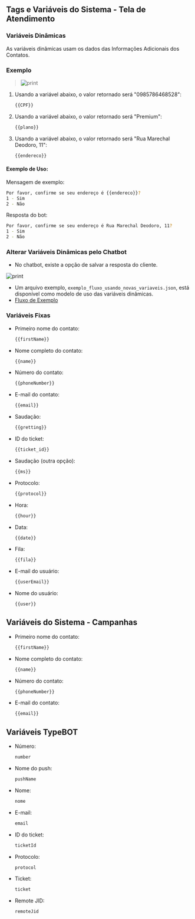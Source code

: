 ## Tags e Variáveis do Sistema - Tela de Atendimento

### Variáveis Dinâmicas

As variáveis dinâmicas usam os dados das Informações Adicionais dos Contatos.

### Exemplo

>![print](informacoesadicionais.jpg)

1. Usando a variável abaixo, o valor retornado será "0985786468528":
   ```bash
   {{CPF}}
   ```

2. Usando a variável abaixo, o valor retornado será "Premium":
   ```bash
   {{plano}}
   ```

3. Usando a variável abaixo, o valor retornado será "Rua Marechal Deodoro, 11":
   ```bash
   {{endereco}}
   ```

#### Exemplo de Uso:

Mensagem de exemplo:
```bash
Por favor, confirme se seu endereço é {{endereco}}?
1 - Sim
2 - Não
```

Resposta do bot:
```bash
Por favor, confirme se seu endereço é Rua Marechal Deodoro, 11?
1 - Sim
2 - Não
```

### Alterar Variáveis Dinâmicas pelo Chatbot

- No chatbot, existe a opção de salvar a resposta do cliente.

![print](alterardados.jpg)

- Um arquivo exemplo, `exemplo_fluxo_usando_novas_variaveis.json`, está disponível como modelo de uso das variáveis dinâmicas.
- [Fluxo de Exemplo](exemplo_fluxo_usando_novas_variaveis.json)

### Variáveis Fixas

- Primeiro nome do contato:
   ```bash
   {{firstName}}
   ```
- Nome completo do contato:
   ```bash
   {{name}}
   ```
- Número do contato:
   ```bash
   {{phoneNumber}}
   ```
- E-mail do contato:
   ```bash
   {{email}}
   ```
- Saudação:
   ```bash
   {{gretting}}
   ```
- ID do ticket:
   ```bash
   {{ticket_id}}
   ```
- Saudação (outra opção):
   ```bash
   {{ms}}
   ```
- Protocolo:
   ```bash
   {{protocol}}
   ```
- Hora:
   ```bash
   {{hour}}
   ```
- Data:
   ```bash
   {{date}}
   ```
- Fila:
   ```bash
   {{fila}}
   ```
- E-mail do usuário:
   ```bash
   {{userEmail}}
   ```
- Nome do usuário:
   ```bash
   {{user}}
   ```

## Variáveis do Sistema - Campanhas

- Primeiro nome do contato:
   ```bash
   {{firstName}}
   ```
- Nome completo do contato:
   ```bash
   {{name}}
   ```
- Número do contato:
   ```bash
   {{phoneNumber}}
   ```
- E-mail do contato:
   ```bash
   {{email}}
   ```

## Variáveis TypeBOT

- Número:
   ```bash
   number
   ```
- Nome do push:
   ```bash
   pushName
   ```
- Nome:
   ```bash
   nome
   ```
- E-mail:
   ```bash
   email
   ```
- ID do ticket:
   ```bash
   ticketId
   ```
- Protocolo:
   ```bash
   protocol
   ```
- Ticket:
   ```bash
   ticket
   ```
- Remote JID:
   ```bash
   remoteJid
   ```